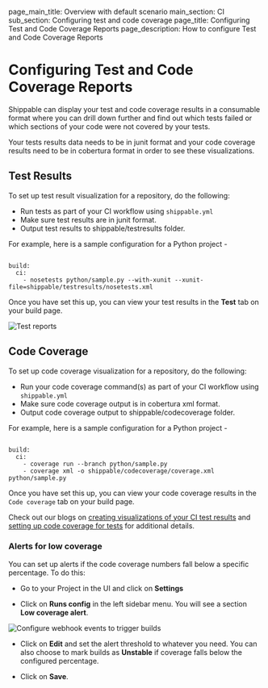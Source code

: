 page_main_title: Overview with default scenario
main_section: CI
sub_section: Configuring test and code coverage
page_title:  Configuring Test and Code Coverage Reports
page_description: How to configure Test and Code Coverage Reports

# Configuring Test and Code Coverage Reports

Shippable can display your test and code coverage results in a consumable format where you can drill down further and find out which tests failed or which sections of your code were not covered by your tests.

Your tests results data needs to be in junit format and your code coverage results need to be in cobertura format in order to see these visualizations.

## Test Results

To set up test result visualization for a repository, do the following:

- Run tests as part of your CI workflow using `shippable.yml`
- Make sure test results are in junit format.
- Output test results to shippable/testresults folder.

For example, here is a sample configuration for a Python project -

```

build:
  ci:
    - nosetests python/sample.py --with-xunit --xunit-file=shippable/testresults/nosetests.xml

```

Once you have set this up, you can view your test results in the **Test** tab on your build page.

<img src="../../images/ci/view-test-report.png" alt="Test reports">


## Code Coverage

To set up code coverage visualization for a repository, do the following:

- Run your code coverage command(s) as part of your CI workflow using `shippable.yml`
- Make sure code coverage output is in cobertura xml format.
- Output code coverage output to shippable/codecoverage folder.

For example, here is a sample configuration for a Python project -

```

build:
  ci:  
    - coverage run --branch python/sample.py
    - coverage xml -o shippable/codecoverage/coverage.xml python/sample.py

```

Once you have set this up, you can view your code coverage results in the `Code coverage` tab on your build page.

Check out our blogs on [creating visualizations of your CI test results](http://blog.shippable.com/setting-up-continuous-integration-test-result-visualization) and [setting up code coverage for tests](http://blog.shippable.com/setting-up-code-coverage-visualization-for-tests-in-ci) for additional details.

### Alerts for low coverage

You can set up alerts if the code coverage numbers fall below a specific percentage. To do this:

- Go to your Project in the UI and click on **Settings**

- Click on **Runs config** in the left sidebar menu. You will see a section **Low coverage alert**.

<img src="/images/ci/low-coverage-alert.png" alt="Configure webhook events to trigger builds">

- Click on **Edit** and set the alert threshold to whatever you need. You can also choose to mark builds as **Unstable** if coverage falls below the configured percentage.

- Click on **Save**.
